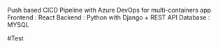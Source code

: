 
Push based CICD Pipeline with Azure DevOps for multi-containers app 
Frontend : React 
Backend : Python with Django + REST API 
Database : MYSQL


#Test